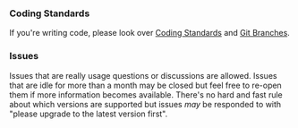 ### Coding Standards
If you're writing code, please look over [Coding Standards](https://github.com/CORE-POS/IS4C/wiki/Coding-Standards) and [Git Branches](https://github.com/CORE-POS/IS4C/wiki/Git-Practices#branches).

### Issues
Issues that are really usage questions or discussions are allowed. Issues that are idle for more than a month may be closed but feel free to re-open them if more information becomes available. There's no hard and fast rule about which versions are supported but issues *may* be responded to with "please upgrade to the latest version first".

